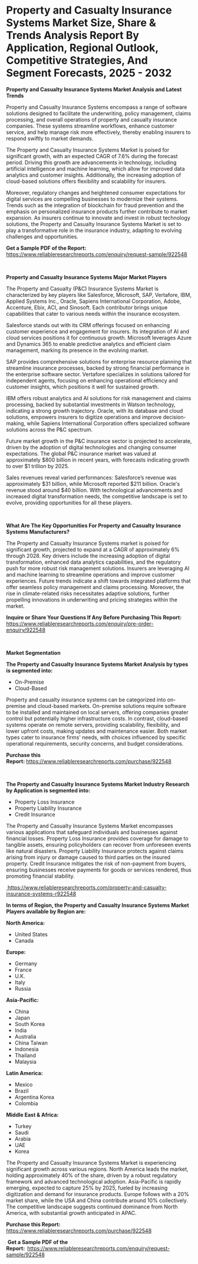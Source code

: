 <p><h1>Property and Casualty Insurance Systems Market Size, Share & Trends Analysis Report By Application, Regional Outlook, Competitive Strategies, And Segment Forecasts, 2025 - 2032</h1></p><p><strong>Property and Casualty Insurance Systems Market Analysis and Latest Trends</strong></p>
<p><p>Property and Casualty Insurance Systems encompass a range of software solutions designed to facilitate the underwriting, policy management, claims processing, and overall operations of property and casualty insurance companies. These systems streamline workflows, enhance customer service, and help manage risk more effectively, thereby enabling insurers to respond swiftly to market demands.</p><p>The Property and Casualty Insurance Systems Market is poised for significant growth, with an expected CAGR of 7.6% during the forecast period. Driving this growth are advancements in technology, including artificial intelligence and machine learning, which allow for improved data analytics and customer insights. Additionally, the increasing adoption of cloud-based solutions offers flexibility and scalability for insurers.</p><p>Moreover, regulatory changes and heightened consumer expectations for digital services are compelling businesses to modernize their systems. Trends such as the integration of blockchain for fraud prevention and the emphasis on personalized insurance products further contribute to market expansion. As insurers continue to innovate and invest in robust technology solutions, the Property and Casualty Insurance Systems Market is set to play a transformative role in the insurance industry, adapting to evolving challenges and opportunities.</p></p>
<p><strong>Get a Sample PDF of the Report:&nbsp;</strong> <a href="https://www.reliableresearchreports.com/enquiry/request-sample/922548?utm_campaign=2255&utm_medium=2&utm_source=Github&utm_content=ia&utm_term=18042025&utm_id=property-and-casualty-insurance-systems">https://www.reliableresearchreports.com/enquiry/request-sample/922548</a></p>
<p>&nbsp;</p>
<p><strong>Property and Casualty Insurance Systems Major Market Players</strong></p>
<p><p>The Property and Casualty (P&C) Insurance Systems Market is characterized by key players like Salesforce, Microsoft, SAP, Vertafore, IBM, Applied Systems Inc., Oracle, Sapiens International Corporation, Adobe, Accenture, Ebix, ACI, and Sinosoft. Each contributor brings unique capabilities that cater to various needs within the insurance ecosystem.</p><p>Salesforce stands out with its CRM offerings focused on enhancing customer experience and engagement for insurers. Its integration of AI and cloud services positions it for continuous growth. Microsoft leverages Azure and Dynamics 365 to enable predictive analytics and efficient claim management, marking its presence in the evolving market.</p><p>SAP provides comprehensive solutions for enterprise resource planning that streamline insurance processes, backed by strong financial performance in the enterprise software sector. Vertafore specializes in solutions tailored for independent agents, focusing on enhancing operational efficiency and customer insights, which positions it well for sustained growth.</p><p>IBM offers robust analytics and AI solutions for risk management and claims processing, backed by substantial investments in Watson technology, indicating a strong growth trajectory. Oracle, with its database and cloud solutions, empowers insurers to digitize operations and improve decision-making, while Sapiens International Corporation offers specialized software solutions across the P&C spectrum.</p><p>Future market growth in the P&C insurance sector is projected to accelerate, driven by the adoption of digital technologies and changing consumer expectations. The global P&C insurance market was valued at approximately $800 billion in recent years, with forecasts indicating growth to over $1 trillion by 2025.</p><p>Sales revenues reveal varied performances: Salesforce’s revenue was approximately $31 billion, while Microsoft reported $211 billion. Oracle's revenue stood around $40 billion. With technological advancements and increased digital transformation needs, the competitive landscape is set to evolve, providing opportunities for all these players.</p></p>
<p>&nbsp;</p>
<p><strong>What Are The Key Opportunities For Property and Casualty Insurance Systems Manufacturers?</strong></p>
<p><p>The Property and Casualty Insurance Systems market is poised for significant growth, projected to expand at a CAGR of approximately 6% through 2028. Key drivers include the increasing adoption of digital transformation, enhanced data analytics capabilities, and the regulatory push for more robust risk management solutions. Insurers are leveraging AI and machine learning to streamline operations and improve customer experiences. Future trends indicate a shift towards integrated platforms that offer seamless policy management and claims processing. Moreover, the rise in climate-related risks necessitates adaptive solutions, further propelling innovations in underwriting and pricing strategies within the market.</p></p>
<p><strong>Inquire or Share Your Questions If Any Before Purchasing This Report:</strong> <a href="https://www.reliableresearchreports.com/enquiry/pre-order-enquiry/922548?utm_campaign=2255&utm_medium=2&utm_source=Github&utm_content=ia&utm_term=18042025&utm_id=property-and-casualty-insurance-systems">https://www.reliableresearchreports.com/enquiry/pre-order-enquiry/922548</a></p>
<p>&nbsp;</p>
<p><strong>Market Segmentation</strong></p>
<p><strong>The Property and Casualty Insurance Systems Market Analysis by types is segmented into:</strong></p>
<p><ul><li>On-Premise</li><li>Cloud-Based</li></ul></p>
<p><p>Property and casualty insurance systems can be categorized into on-premise and cloud-based markets. On-premise solutions require software to be installed and maintained on local servers, offering companies greater control but potentially higher infrastructure costs. In contrast, cloud-based systems operate on remote servers, providing scalability, flexibility, and lower upfront costs, making updates and maintenance easier. Both market types cater to insurance firms' needs, with choices influenced by specific operational requirements, security concerns, and budget considerations.</p></p>
<p><strong>Purchase this Report:&nbsp;</strong><a href="https://www.reliableresearchreports.com/purchase/922548?utm_campaign=2255&utm_medium=2&utm_source=Github&utm_content=ia&utm_term=18042025&utm_id=property-and-casualty-insurance-systems">https://www.reliableresearchreports.com/purchase/922548</a></p>
<p>&nbsp;</p>
<p><strong>The Property and Casualty Insurance Systems Market Industry Research by Application is segmented into:</strong></p>
<p><ul><li>Property Loss Insurance</li><li>Property Liability Insurance</li><li>Credit Insurance</li></ul></p>
<p><p>The Property and Casualty Insurance Systems Market encompasses various applications that safeguard individuals and businesses against financial losses. Property Loss Insurance provides coverage for damage to tangible assets, ensuring policyholders can recover from unforeseen events like natural disasters. Property Liability Insurance protects against claims arising from injury or damage caused to third parties on the insured property. Credit Insurance mitigates the risk of non-payment from buyers, ensuring businesses receive payments for goods or services rendered, thus promoting financial stability.</p></p>
<p><a href="https://www.reliableresearchreports.com/property-and-casualty-insurance-systems-r922548?utm_campaign=2255&utm_medium=2&utm_source=Github&utm_content=ia&utm_term=18042025&utm_id=property-and-casualty-insurance-systems">&nbsp;https://www.reliableresearchreports.com/property-and-casualty-insurance-systems-r922548</a></p>
<p><strong>In terms of Region, the Property and Casualty Insurance Systems Market Players available by Region are:</strong></p>
<p>
    <p> <strong> North America: </strong>
        <ul>
            <li>United States</li>
            <li>Canada</li>
        </ul>
        </p> 
    <p> <strong> Europe: </strong>
        <ul>
            <li>Germany</li>
            <li>France</li>
            <li>U.K.</li>
            <li>Italy</li>
            <li>Russia</li>
        </ul>
        </p> 
    <p> <strong> Asia-Pacific: </strong>
        <ul>
            <li>China</li>
            <li>Japan</li>
            <li>South Korea</li>
            <li>India</li>
            <li>Australia</li>
            <li>China Taiwan</li>
            <li>Indonesia</li>
            <li>Thailand</li>
            <li>Malaysia</li>
        </ul>
        </p> 
    <p> <strong> Latin America: </strong>
        <ul>
            <li>Mexico</li>
            <li>Brazil</li>
            <li>Argentina Korea</li>
            <li>Colombia</li>
        </ul>
        </p> 
    <p> <strong> Middle East & Africa: </strong>
        <ul>
            <li>Turkey</li>
            <li>Saudi</li>
            <li>Arabia</li>
            <li>UAE</li>
            <li>Korea</li>
        </ul>
    </p>
    </p>
<p><p>The Property and Casualty Insurance Systems Market is experiencing significant growth across various regions. North America leads the market, holding approximately 40% of the share, driven by a robust regulatory framework and advanced technological adoption. Asia-Pacific is rapidly emerging, expected to capture 25% by 2025, fueled by increasing digitization and demand for insurance products. Europe follows with a 20% market share, while the USA and China contribute around 10% collectively. The competitive landscape suggests continued dominance from North America, with substantial growth anticipated in APAC.</p></p>
<p><strong>Purchase this Report: </strong><a href="https://www.reliableresearchreports.com/purchase/922548?utm_campaign=2255&utm_medium=2&utm_source=Github&utm_content=ia&utm_term=18042025&utm_id=property-and-casualty-insurance-systems">https://www.reliableresearchreports.com/purchase/922548</a></p>
<p>&nbsp;<strong>Get a Sample PDF of the Report:&nbsp;&nbsp;</strong><a href="https://www.reliableresearchreports.com/enquiry/request-sample/922548?utm_campaign=2255&utm_medium=2&utm_source=Github&utm_content=ia&utm_term=18042025&utm_id=property-and-casualty-insurance-systems">https://www.reliableresearchreports.com/enquiry/request-sample/922548</a></p>
<p><strong></strong></p>
<p><p></p><p></p><p></p></p>